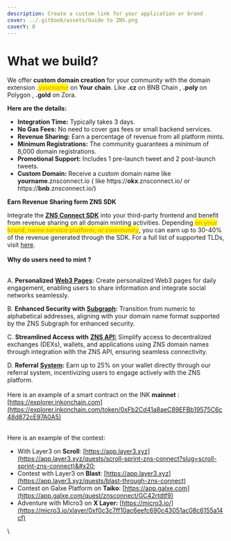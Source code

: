```yaml
---
description: Create a custom link for your application or brand
cover: ../.gitbook/assets/Guide to ZNS.png
coverY: 0
---
```


# What we build?

We offer **custom domain creation** for your community with the domain extension .<mark style="color:orange;">**yourname**</mark> on **Your chain**.  Like **.cz** on BNB Chain , **.poly** on Polygon , **.gold** on Zora.&#x20;

**Here are the details:**

* **Integration Time:** Typically takes 3 days.
* **No Gas Fees:** No need to cover gas fees or small backend services.
* **Revenue Sharing:** Earn a percentage of revenue from all platform mints.
* **Minimum Registrations:** The community guarantees a minimum of 8,000 domain registrations.
* **Promotional Support:** Includes 1 pre-launch tweet and 2 post-launch tweets.
* **Custom Domain:** Receive a custom domain name like **yourname**.znsconnect.io  ( like https://**okx**.znsconnect.io/ or https://**bnb**.znsconnect.io/)

**Earn Revenue Sharing form ZNS SDK**

Integrate the [**ZNS Connect SDK**](https://docs.znsconnect.io/technical-documentation/sdk) into your third-party frontend and benefit from revenue sharing on all domain minting activities. Depending <mark style="color:orange;">**on your brand, name service platform, or community**</mark>, you can earn up to 30-40% of the revenue generated through the SDK. For a full list of supported TLDs, visit [here](https://docs.znsconnect.io/technical-documentation/contract-address).\
\
**Why do users need to mint ?**

\
A. **Personalized** [**Web3 Pages**](https://docs.znsconnect.io/guide)**:** Create personalized Web3 pages for daily engagement, enabling users to share information and integrate social networks seamlessly.

B. **Enhanced Security with** [**Subgraph**](https://docs.znsconnect.io/technical-documentation/sdk)**:** Transition from numeric to alphabetical addresses, aligning with your domain name format supported by the ZNS Subgraph for enhanced security.

C. **Streamlined Access with** [**ZNS API:**](https://docs.znsconnect.io/technical-documentation/rest-api) Simplify access to decentralized exchanges (DEXs), wallets, and applications using ZNS domain names through integration with the ZNS API, ensuring seamless connectivity.

D. **Referral** [**System**](https://docs.znsconnect.io/referral-program)**:** Earn up to 25% on your wallet directly through our referral system, incentivizing users to engage actively with the ZNS platform.\
\
Here is an example of a smart contract on the INK **mainnet** : [https://explorer.inkonchain.com](https://explorer.inkonchain.com/token/0xFb2Cd41a8aeC89EFBb19575C6c48d872cE97A0A5)

\
Here is an example of the contest:

* With Layer3 on **Scroll**: [https://app.layer3.xyz](https://app.layer3.xyz/quests/scroll-sprint-zns-connect?slug=scroll-sprint-zns-connect)&#x20;
* Contest with Layer3 on **Blast**: [https://app.layer3.xyz](https://app.layer3.xyz/quests/blast-through-zns-connect)
* Contest on Galxe Platform on **Taiko**: [https://app.galxe.com](https://app.galxe.com/quest/znsconnect/GC42rtdtf9)
* Adventure with MIcro3 on **X Layer:** [https://micro3.io/](https://micro3.io/xlayer/0xf0c3c7ff10ac6eefc690c43051ac08c6155a14cf)

\
